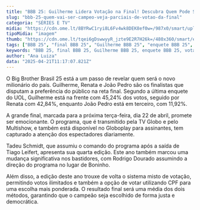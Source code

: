 ```yaml
---
title: "BBB 25: Guilherme Lidera Votação na Final! Descubra Quem Pode Ser o Grande Campeão"
slug: "bbb-25-quem-vai-ser-campeo-veja-parciais-de-votao-da-final"
categoria: "SÉRIES E TV"
midia: "https://cdn.ome.lt/8BYRwC1ryi8L6Fv4wk8DEK8ef0w=/987x0/smart/uploads/conteudo/fotos/bbb25-guilherme-renata-joao-pedro-parcial.jpg"
tipoMidia: "imagem"
thumb: "https://cdn.ome.lt/tqei6gDswwyyR_jzte9E2R7H26k=/480x360/smart/extras/conteudos/bbb25-guilherme-parcial-final-peq.jpg"
tags: ["BBB 25", "final BBB 25", "Guilherme BBB 25", "enquete BBB 25", "votação BBB 25", "Big Brother Brasil 25", "Tadeu Schmidt", "Rodrigo Dourado", "Globoplay"]
keywords: "BBB 25, final BBB 25, Guilherme BBB 25, enquete BBB 25, votação BBB 25, Big Brother Brasil 25, Tadeu Schmidt, Rodrigo Dourado, Globoplay"
author: "Ana Luiza"
data: "2025-04-21T11:17:07.821Z"
---
```


O Big Brother Brasil 25 está a um passo de revelar quem será o novo milionário do país. Guilherme, Renata e João Pedro são os finalistas que disputam a preferência do público na reta final. Segundo a última enquete do UOL, Guilherme está na frente com 45,24% dos votos, seguido por Renata com 42,84%, enquanto João Pedro está em terceiro, com 11,92%.

A grande final, marcada para a próxima terça-feira, dia 22 de abril, promete ser emocionante. O programa, que é transmitido pela TV Globo e pelo Multishow, e também está disponível no Globoplay para assinantes, tem capturado a atenção dos espectadores diariamente.

Tadeu Schmidt, que assumiu o comando do programa após a saída de Tiago Leifert, apresenta sua quarta edição. Este ano também marcou uma mudança significativa nos bastidores, com Rodrigo Dourado assumindo a direção do programa no lugar de Boninho.

Além disso, a edição deste ano trouxe de volta o sistema misto de votação, permitindo votos ilimitados e também a opção de votar utilizando CPF para uma escolha mais ponderada. O resultado final será uma média dos dois métodos, garantindo que o campeão seja escolhido de forma justa e democrática.